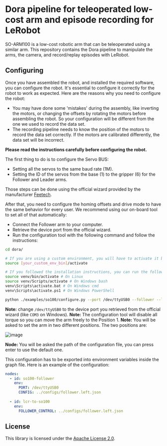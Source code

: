 # Dora pipeline for teleoperated low-cost arm and episode recording for LeRobot

SO-ARM100 is a low-cost robotic arm that can be teleoperated using a similar arm. This repository contains
the Dora pipeline to manipulate the arms, the camera, and record/replay episodes with LeRobot.

## Configuring

Once you have assembled the robot, and installed the required software, you can configure the robot. It's essential to
configure it
correctly for the robot to work as expected. Here are the reasons why you need to configure the robot:

- You may have done some 'mistakes' during the assembly, like inverting the motors, or changing the offsets by rotating
  the motors before assembling the robot. So your configuration will be different from the one we used to record the
  data set.
- The recording pipeline needs to know the position of the motors to record the data set correctly. If the motors are
  calibrated differently, the data set will be incorrect.

**Please read the instructions carefully before configuring the robot.**

The first thing to do is to configure the Servo BUS:

- Setting all the servos to the same baud rate (1M).
- Setting the ID of the servos from the base (1) to the gripper (6) for the Follower and Leader arms.

Those steps can be done using the official wizard provided by the
manufacturer [Feetech](https://gitee.com/ftservo/fddebug/blob/master/FD1.9.6(200107)-EN-U.7z).

After that, you need to configure the homing offsets and drive mode to have the same behavior for every user. We
recommend using our on-board tool to set all of that automatically:

- Connect the Follower arm to your computer.
- Retrieve the device port from the official wizard.
- Run the configuration tool with the following command and follow the instructions:

```bash
cd dora/

# If you are using a custom environment, you will have to activate it before running the command
source [your_custom_env_bin]/activate

# If you followed the installation instructions, you can run the following command
source venv/bin/activate # On Linux
source venv/Scripts/activate # On Windows bash
venv\Scripts\activate.bat # On Windows cmd
venv\Scripts\activate.ps1 # On Windows PowerShell

python ./examples/so100/configure.py --port /dev/ttyUSB0 --follower --left
```

**Note:** change `/dev/ttyUSB0` to the device port you retrieved from the official wizard (like `COM3` on Windows).
**Note:** The configuration tool will disable all torque so you can move the arm freely to the Position 1.
**Note:** You will be asked to set the arm in two different positions. The two positions are:

![image](https://github.com/Hennzau/Hennzau/blob/main/assets/Koch_arm_positions.png)

**Node:** You will be asked the path of the configuration file, you can press enter to use the default one.

This configuration has to be exported into environment variables inside the graph file. Here is an example of the
configuration:

```YAML
nodes:
  - id: so100-follower
    env:
      PORT: /dev/ttyUSB0
      CONFIG: ../configs/follower.left.json
      
  - id: lcr-to-so100
    env:
      FOLLOWER_CONTROL: ../configs/follower.left.json
```

## License

This library is licensed under the [Apache License 2.0](../../LICENSE).